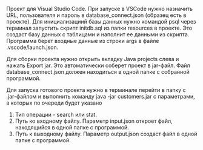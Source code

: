 Проект для Visual Studio Code. При запуске в VSCode нужно назначить URL, пользователя и пароль в database_connect.json (образец есть в проекте).
Для инициализациий базы данных нужно командой psql через терминал запустить скрипт initdb.sql из папки resources в проекте. Это создаст базу данных с таблицами и наполнит ее данными из скрипта.
Программа берет входные данные из строки args в файле .vscode/launch.json.

Для сборки проекта нужно открыть вкладку Java projects слева и нажать Export jar. Это автоматически соберет проект в jar-файл. Файл database_connect.json должен находиться в одной папке с собранной программой.

Для запуска готового проекта нужно в терминале перейти в папку с .jar-файлом и выполнить команду java -jar customers.jar с параметрами, в которых по очереди будет указано
1) Тип операции - search или stat.
2) Путь ко входному файлу. Параметр input.json откроет файл, находящийся в одной папке с программой.
3) Путь к выходному файлу. Параметр output.json создаст файл в одной папке с программой.